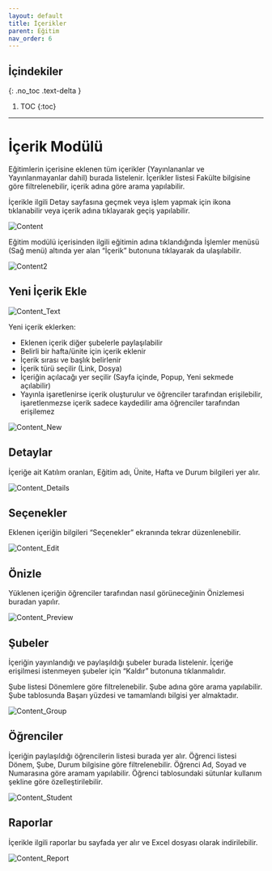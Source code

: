 ```yaml
---
layout: default
title: İçerikler
parent: Eğitim
nav_order: 6
---
```


## İçindekiler
{: .no_toc .text-delta }

1. TOC
{:toc}

---


# İçerik Modülü

Eğitimlerin içerisine eklenen tüm içerikler (Yayınlananlar ve Yayınlanmayanlar dahil) burada listelenir. İçerikler listesi Fakülte bilgisine göre filtrelenebilir, içerik adına göre arama yapılabilir.

İçerikle ilgili Detay sayfasına geçmek veya işlem yapmak için ikona tıklanabilir veya içerik adına tıklayarak geçiş yapılabilir.

![Content](/docs.toltekcampus.com/media/modules/course.app/content/content.png)

Eğitim modülü içerisinden ilgili eğitimin adına tıklandığında İşlemler menüsü (Sağ menü) altında yer alan “İçerik” butonuna tıklayarak da ulaşılabilir.

![Content2](/docs.toltekcampus.com/media/modules/course.app/content/content2.png)

## Yeni İçerik Ekle

![Content_Text](/docs.toltekcampus.com/media/modules/course.app/content/content_text.png)

Yeni içerik eklerken:

* Eklenen içerik diğer şubelerle paylaşılabilir
* Belirli bir hafta/ünite için içerik eklenir
* İçerik sırası ve başlık belirlenir
* İçerik türü seçilir (Link, Dosya)
* İçeriğin açılacağı yer seçilir (Sayfa içinde, Popup, Yeni sekmede açılabilir)
* Yayınla işaretlenirse içerik oluşturulur ve öğrenciler tarafından erişilebilir, işaretlenmezse içerik sadece kaydedilir ama öğrenciler tarafından erişilemez

![Content_New](/docs.toltekcampus.com/media/modules/course.app/content/content_new.png)

## Detaylar

İçeriğe ait Katılım oranları, Eğitim adı, Ünite, Hafta ve Durum bilgileri yer alır.

![Content_Details](/docs.toltekcampus.com/media/modules/course.app/content/content_details.png)

## Seçenekler

Eklenen içeriğin bilgileri “Seçenekler” ekranında tekrar düzenlenebilir.

![Content_Edit](/docs.toltekcampus.com/media/modules/course.app/content/content_edit.png)

## Önizle

Yüklenen içeriğin öğrenciler tarafından nasıl görüneceğinin Önizlemesi buradan yapılır.

![Content_Preview](/docs.toltekcampus.com/media/modules/course.app/content/content_preview.png)

## Şubeler

İçeriğin yayınlandığı ve paylaşıldığı şubeler burada listelenir. İçeriğe erişilmesi istenmeyen şubeler için “Kaldır” butonuna tıklanmalıdır.

Şube listesi Dönemlere göre filtrelenebilir. Şube adına göre arama yapılabilir. Şube tablosunda Başarı yüzdesi ve tamamlandı bilgisi yer almaktadır.

![Content_Group](/docs.toltekcampus.com/media/modules/course.app/content/content_group.png)

## Öğrenciler

İçeriğin paylaşıldığı öğrencilerin listesi burada yer alır. Öğrenci listesi Dönem, Şube, Durum bilgisine göre filtrelenebilir. Öğrenci Ad, Soyad ve Numarasına göre aramam yapılabilir. Öğrenci tablosundaki sütunlar kullanım şekline göre özelleştirilebilir.

![Content_Student](/docs.toltekcampus.com/media/modules/course.app/content/content_student.png)

## Raporlar

İçerikle ilgili raporlar bu sayfada yer alır ve Excel dosyası olarak indirilebilir.

![Content_Report](/docs.toltekcampus.com/media/modules/course.app/content/content_report.png)
